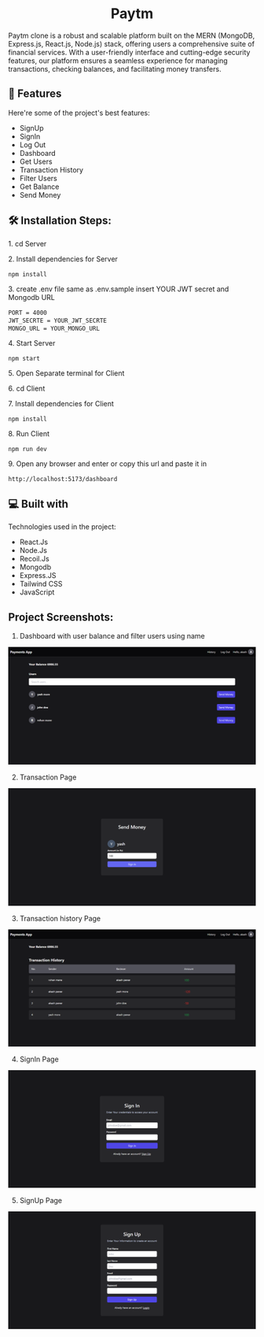 <h1 align="center" id="title">Paytm</h1>

<p id="description">Paytm clone is a robust and scalable platform built on the MERN (MongoDB, Express.js, React.js, Node.js) stack, offering users a comprehensive suite of financial services. With a user-friendly interface and cutting-edge security features, our platform ensures a seamless experience for managing transactions, checking balances, and facilitating money transfers.</p>

  
  
<h2>🧐 Features</h2>

Here're some of the project's best features:

*   SignUp
*   SignIn
*   Log Out
*   Dashboard
*   Get Users
*   Transaction History
*   Filter Users
*   Get Balance 
*   Send Money

<h2>🛠️ Installation Steps:</h2>

<p>1. cd Server</p>

<p>2. Install dependencies for Server</p>

```
npm install
```

<p>3. create .env file same as .env.sample insert YOUR JWT secret and Mongodb URL</p>

```
PORT = 4000
JWT_SECRTE = YOUR_JWT_SECRTE
MONGO_URL = YOUR_MONGO_URL 
```

<p>4. Start Server</p>

```
npm start
```

<p>5. Open Separate terminal for Client</p>

<p>6. cd Client</p>

<p>7. Install dependencies for Client</p>

```
npm install
```

<p>8. Run Client</p>

```
npm run dev
```

<p>9. Open any browser and enter or copy this url and paste it in</p>

```
http://localhost:5173/dashboard
```

  
  
<h2>💻 Built with</h2>

Technologies used in the project:

*   React.Js
*   Node.Js
*   Recoil.Js
*   Mongodb
*   Express.JS
*   Tailwind CSS
*   JavaScript


<h2>Project Screenshots:</h2>

1. Dashboard with user balance and filter users using name

<img src="https://github.com/akashpawar43/Paytm/blob/master/client/src/assets/paytm1.png" alt="project-screenshot" >

2. Transaction Page

<img src="https://github.com/akashpawar43/Paytm/blob/master/client/src/assets/paytm2.png" alt="project-screenshot" >

3. Transaction history Page

<img src="https://github.com/akashpawar43/Paytm/blob/master/client/src/assets/paytm3.png" alt="project-screenshot" >

4. SignIn Page

<img src="https://github.com/akashpawar43/Paytm/blob/master/client/src/assets/paytm4.png" alt="project-screenshot" >

5. SignUp Page

<img src="https://github.com/akashpawar43/Paytm/blob/master/client/src/assets/paytm5.png" alt="project-screenshot" >
